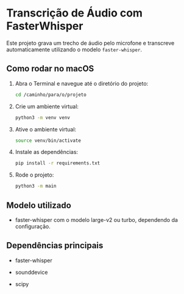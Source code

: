 # Transcrição de Áudio com FasterWhisper

Este projeto grava um trecho de áudio pelo microfone e transcreve automaticamente utilizando o modelo `faster-whisper`.

## Como rodar no macOS

1. Abra o Terminal e navegue até o diretório do projeto:
   ```bash
   cd /caminho/para/o/projeto
   ```
2. Crie um ambiente virtual:
   ```bash
   python3 -m venv venv
   ```
3. Ative o ambiente virtual:
   ```bash
   source venv/bin/activate
   ```
4. Instale as dependências:
   ```bash
   pip install -r requirements.txt
   ```
5. Rode o projeto:
   ```bash
   python3 -m main
   ```
## Modelo utilizado
- faster-whisper com o modelo large-v2 ou turbo, dependendo da configuração.

## Dependências principais
* faster-whisper

* sounddevice

* scipy
